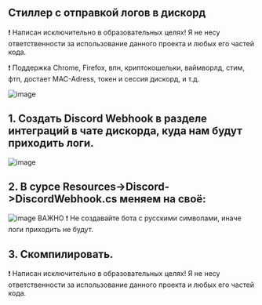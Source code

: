 ## Стиллер с отправкой логов в дискорд
❗ Написан исключительно в образовательных целях! Я не несу ответственности за использование данного проекта и любых его частей кода.

❗ Поддержка Chrome, Firefox, впн, криптокошельки, ваймворлд, стим, фтп, достает MAC-Adress, токен и сессия дискорд, и т.д.

![image](https://raw.githubusercontent.com/Julie3Sigtuna/stiller-by-abssduo/main/imba.png?token=GHSAT0AAAAAABRBZTUW4UA642URC6LFMJDCYRKLMPA)



## 1. Создать Discord Webhook в разделе интеграций в чате дискорда, куда нам будут приходить логи. 

![image](https://raw.githubusercontent.com/Julie3Sigtuna/stiller-by-abssduo/main/imba.png?token=GHSAT0AAAAAABRBZTUXIVBVGRRR7J2A4QWMYRKLGXA)

## 2. В сурсе Resources->Discord->DiscordWebhook.cs меняем на своё:

![image](https://raw.githubusercontent.com/Julie3Sigtuna/stiller-by-abssduo/main/aye.png?token=GHSAT0AAAAAABRBZTUWBAULIOBWNYUTDAQ6YRKLMAA)
ВАЖНО ❗ Не создавайте бота с русскими символами, иначе логи приходить не будут.

## 3. Скомпилировать.

❗ Написан исключительно в образовательных целях! Я не несу ответственности за использование данного проекта и любых его частей кода.
